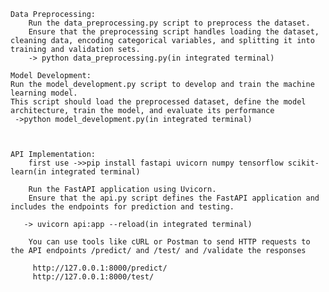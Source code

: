    Data Preprocessing:
        Run the data_preprocessing.py script to preprocess the dataset.
        Ensure that the preprocessing script handles loading the dataset, cleaning data, encoding categorical variables, and splitting it into training and validation sets.
        -> python data_preprocessing.py(in integrated terminal)
   
    Model Development:
    Run the model_development.py script to develop and train the machine learning model.
    This script should load the preprocessed dataset, define the model architecture, train the model, and evaluate its performance
     ->python model_development.py(in integrated terminal)
    


    API Implementation:
        first use ->>pip install fastapi uvicorn numpy tensorflow scikit-learn(in integrated terminal)

        Run the FastAPI application using Uvicorn.
        Ensure that the api.py script defines the FastAPI application and includes the endpoints for prediction and testing.

       -> uvicorn api:app --reload(in integrated terminal)

        You can use tools like cURL or Postman to send HTTP requests to the API endpoints /predict/ and /test/ and /validate the responses

         http://127.0.0.1:8000/predict/
         http://127.0.0.1:8000/test/